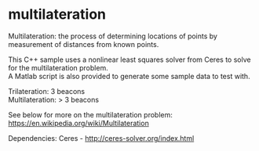 # multilateration

Multilateration: the process of determining locations of points by measurement of distances from known points.

This C++ sample uses a nonlinear least squares solver from Ceres to solve for the multilateration problem.  
A Matlab script is also provided to generate some sample data to test with.

Trilateration: 3 beacons  
Multilateration: > 3 beacons  

See below for more on the multilateration problem:
https://en.wikipedia.org/wiki/Multilateration

Dependencies:
Ceres - http://ceres-solver.org/index.html
